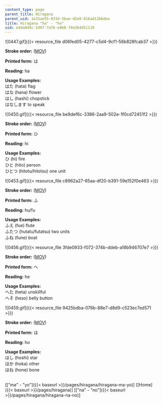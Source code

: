 ```yaml
---
content_type: page
parent_title: Hiragana
parent_uid: 1e31ae55-033d-5bae-d2e0-816ad12b6dea
title: Hiragana "ha" - "ho"
uid: e4da0d4c-5d97-7af6-e868-f4e364d51119
---
```


![0447.gif]({{< resource_file d06fed05-4277-c5d4-9cf1-56b828fcab37 >}})

**Stroke order:** ([MOV](http://www.archive.org/download/MITRES21F.01S10_HIRAGANA_CHARACTERS/0447.mov))

**Printed form:** は

**Reading:** ha

**Usage Examples:**  
はた (hata) flag  
はな (hana) flower  
はし (hashi) chopstick  
はなします to speak

![0450.gif]({{< resource_file be9def6c-3386-2aa9-502e-1f0cd72451f2 >}})

**Stroke order:** ([MOV](http://www.archive.org/download/MITRES21F.01S10_HIRAGANA_CHARACTERS/0450.mov))

**Printed form:** ひ

**Reading:** hi

**Usage Examples:**  
ひ (hi) fire  
ひと (hito) person  
ひとつ (hitotu/hitotsu) one unit

![0453.gif]({{< resource_file c8962a27-65aa-df20-b391-59e152f0e463 >}})

**Stroke order:** ([MOV](http://www.archive.org/download/MITRES21F.01S10_HIRAGANA_CHARACTERS/0453.mov))

**Printed form:** ふ

**Reading:** hu/fu

**Usage Examples:**  
ふえ (fue) flute  
ふたつ (hutatu/futatsu) two units  
ふね (fune) boat

![0456.gif]({{< resource_file 3fde0933-f072-374b-ddeb-a18b946707e7 >}})

**Stroke order:** ([MOV](http://www.archive.org/download/MITRES21F.01S10_HIRAGANA_CHARACTERS/0456.mov))

**Printed form:** へ

**Reading:** he

**Usage Examples:**  
へた (heta) unskillful  
へそ (heso) belly button

![0459.gif]({{< resource_file 9425bdba-076b-88e7-d8d9-c523ec7ed571 >}})

**Stroke order:** ([MOV](http://www.archive.org/download/MITRES21F.01S10_HIRAGANA_CHARACTERS/0459.mov))

**Printed form:** ほ

**Reading:** ho

**Usage Examples:**  
ほし (hoshi) star  
ほか (hoka) other  
ほね (hone) bone  
 

  
\[["ma" - "yo"]({{< baseurl >}}/pages/hiragana/hiragana-ma-yo)\] \[[Home]({{< baseurl >}}/pages/hiragana)\] \[["na" - "no"]({{< baseurl >}}/pages/hiragana/hiragana-na-no)\]